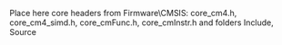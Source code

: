Place here core headers from Firmware\CMSIS: core_cm4.h, core_cm4_simd.h, core_cmFunc.h, core_cmInstr.h and folders Include, Source